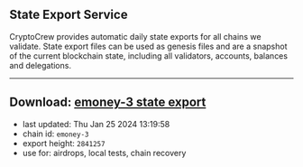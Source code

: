 ## State Export Service
CryptoCrew provides automatic daily state exports for all chains we validate. State export files can be used as genesis files and are a snapshot of the current blockchain state, including all validators, accounts, balances and delegations.

---
**Download: [emoney-3 state export](https://dl.ccvalidators.com/SERVICE/emoney/emoney-3_export_2841257.json)**
---

- last updated: Thu Jan 25 2024 13:19:58
- chain id: `emoney-3`
- export height: `2841257`
- use for: airdrops, local tests, chain recovery
